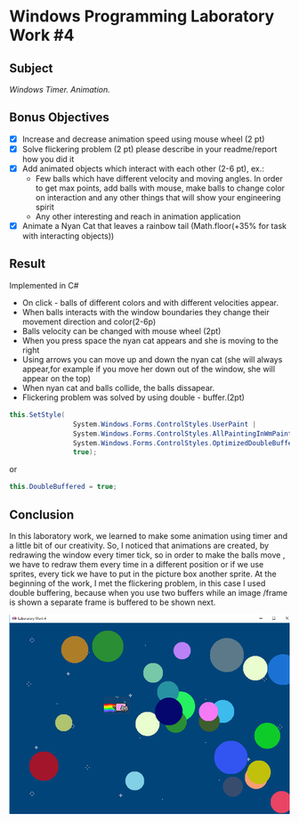 # Windows Programming Laboratory Work #4
## Subject
_Windows Timer. Animation._

## Bonus Objectives

- [x] Increase and decrease animation speed using mouse wheel (2 pt)
- [x] Solve flickering problem (2 pt) please describe in your readme/report how you did it
- [x] Add animated objects which interact with each other (2-6 pt), ex.:
    - Few balls which have different velocity and moving angles. In order to get max points, add balls with mouse, make balls to change color on interaction and any other things that will show your engineering spirit
    - Any other interesting and reach in animation application
- [x] Animate a Nyan Cat that leaves a rainbow tail (Math.floor(+35% for task with interacting objects))

## Result
Implemented in C#
* On click - balls of different colors and with different velocities appear.
* When balls interacts with the window boundaries they change their movement direction and color(2-6p)
* Balls velocity can be changed with mouse wheel (2pt)
* When you press space the nyan cat appears  and she is moving to the right
* Using arrows you can move up and down the nyan cat (she will always appear,for example if you move her down out of the window, she will appear on the top)
* When nyan cat and balls collide, the balls dissapear.
* Flickering problem was solved by using double - buffer.(2pt)

```C#
this.SetStyle(
                System.Windows.Forms.ControlStyles.UserPaint |
                System.Windows.Forms.ControlStyles.AllPaintingInWmPaint |
                System.Windows.Forms.ControlStyles.OptimizedDoubleBuffer,
                true);
```
or 
```C#
this.DoubleBuffered = true;
```

  ## Conclusion
In this laboratory work, we learned to make some animation using timer and a little bit of our creativity. So, I noticed that animations
are created, by redrawing the window every timer tick, so in order to make the balls move , we have to redraw them every time in a
different position or if we use sprites, every tick we have to put in the picture box another sprite.
At the beginning of the work, I met the flickering problem, in this case I used double buffering, because when you use two buffers
while an image /frame is shown a separate frame is buffered to be shown next. 

![screen1](Results/screen2.png)
